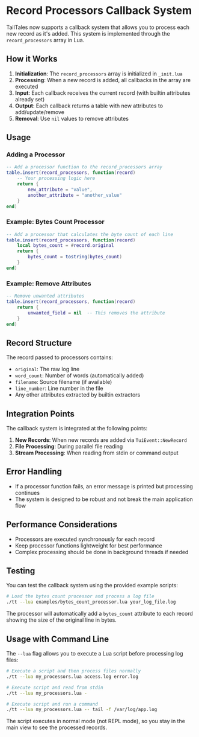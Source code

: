 # Record Processors Callback System

TailTales now supports a callback system that allows you to process each new record as it's added. This system is implemented through the `record_processors` array in Lua.

## How it Works

1. **Initialization**: The `record_processors` array is initialized in `_init.lua`
2. **Processing**: When a new record is added, all callbacks in the array are executed
3. **Input**: Each callback receives the current record (with builtin attributes already set)
4. **Output**: Each callback returns a table with new attributes to add/update/remove
5. **Removal**: Use `nil` values to remove attributes

## Usage

### Adding a Processor

```lua
-- Add a processor function to the record_processors array
table.insert(record_processors, function(record)
    -- Your processing logic here
    return {
        new_attribute = "value",
        another_attribute = "another_value"
    }
end)
```

### Example: Bytes Count Processor

```lua
-- Add a processor that calculates the byte count of each line
table.insert(record_processors, function(record)
    local bytes_count = #record.original
    return {
        bytes_count = tostring(bytes_count)
    }
end)
```

### Example: Remove Attributes

```lua
-- Remove unwanted attributes
table.insert(record_processors, function(record)
    return {
        unwanted_field = nil  -- This removes the attribute
    }
end)
```

## Record Structure

The record passed to processors contains:

- `original`: The raw log line
- `word_count`: Number of words (automatically added)
- `filename`: Source filename (if available)
- `line_number`: Line number in the file
- Any other attributes extracted by builtin extractors

## Integration Points

The callback system is integrated at the following points:

1. **New Records**: When new records are added via `TuiEvent::NewRecord`
2. **File Processing**: During parallel file reading
3. **Stream Processing**: When reading from stdin or command output

## Error Handling

- If a processor function fails, an error message is printed but processing continues
- The system is designed to be robust and not break the main application flow

## Performance Considerations

- Processors are executed synchronously for each record
- Keep processor functions lightweight for best performance
- Complex processing should be done in background threads if needed

## Testing

You can test the callback system using the provided example scripts:

```bash
# Load the bytes count processor and process a log file
./tt --lua examples/bytes_count_processor.lua your_log_file.log
```

The processor will automatically add a `bytes_count` attribute to each record showing the size of the original line in bytes.

## Usage with Command Line

The `--lua` flag allows you to execute a Lua script before processing log files:

```bash
# Execute a script and then process files normally
./tt --lua my_processors.lua access.log error.log

# Execute script and read from stdin
./tt --lua my_processors.lua -

# Execute script and run a command
./tt --lua my_processors.lua -- tail -f /var/log/app.log
```

The script executes in normal mode (not REPL mode), so you stay in the main view to see the processed records.

